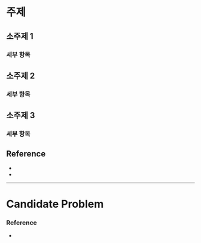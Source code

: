 # 주제

## 소주제 1
### 세부 항목

## 소주제 2
### 세부 항목


## 소주제 3
### 세부 항목


## Reference
+ 
+ 

-----------------------------------------------

# Candidate Problem

### Reference
+



